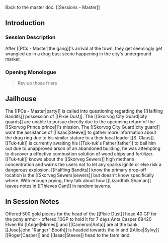 Back to the master doc: [[Sessions - Master]]
## Introduction
### Session Description
After [[PCs - Master|the gang]]'s arrival at the town, they get seemingly get wrangled up in a drug bust scene happening in the city's underground market
### Opening Monologue
> Rev up those friers 
## Jailhouse
The [[PCs - Master|party]] is called into questioning regarding the [[Halfling Bandits]] possession of [[Pixie Dust]]. 
The [[Skorvog City Guard|city guards]] are unable to pursue directly due to the upcoming return of the [[Skorvog Prince|prince]]'s mission.
The [[Skorvog City Guard|city guard]] want the assistance of [[Isaac|Steeve]] to gather more information about the drug ring due to his similar stature to a their local leader [[S. Claus]].
[[Tuk-tuk]] is currently awaiting his [[Tuk-tuk's Father|father]] to bail him out due to unapproved arson of an abandoned building, he was attempting to discover a effective combustion solution of wood chips and fertilizer.
[[Tuk-tuk]] knows about the [[Skorveg Sewers]] high methane concentration and warns the users not to let any sparks ignite or else risk a dangerous explosion.
[[Halfling Bandits]] know the primary drop-off location is the [[Skorveg Sewers|sewers]] but doesn't know specifically where.
With enough prying, they talk about how [[Lizardfolk Shaman]] leaves notes in [[Thieves Cant]] in random taverns. 

## In Session Notes
Offered 500 gold pieces for the head of the [[Pixie Dust]] head
40 GP for the pony armor - offered 10GP to hold it for 7 days
Anta Casper 
69420 Elven Rd
[[Angel|Mirnes]] and [[Cameron|Anta]] are at the bank, [[Jose|John "Ranger" Booth]] is headed towards the in and [[Alice|Sylvy]] [[Roger|Casper]] and [[Isaac|Steeve]] head to the farm land
